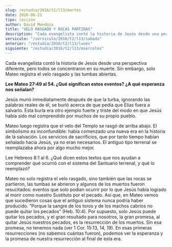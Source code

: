 ```yaml
---
slug: /estudia/2016/t2/l13/martes
date: 2016-06-21
tipo: leccion
author: David Mendoza
title: "VELO RASGADO Y ROCAS PARTIDAS"
description: "Cada evangelista contó la historia de Jesús desde una perspectiva diferente,  pero todos se concentraron en su muerte. Sin embargo, solo Mateo registra el  velo rasgado y las tumbas abiertas."
versiculo: "/versiculo/2016/t2/l13/sabado"
anterior: "/estudia/2016/t2/l13/lunes"
siguiente: "/estudia/2016/t2/l13/miercoles"
---
```


Cada evangelista contó la historia de Jesús desde una perspectiva diferente, pero todos se concentraron en su muerte. Sin embargo, solo Mateo registra el velo rasgado y las tumbas abiertas.

**Lee Mateo 27:49 al 54. ¿Qué significan estos eventos? ¿A qué esperanza nos señalan?**

Jesús murió inmediatamente después de que la turba, ignorando las palabras reales de él, se burló acerca de que pedía que Elías fuera a salvarlo. Esta burla era otro ejemplo fuerte y triste del modo en que Jesús había sido mal comprendido por muchos de su propio pueblo.

Mateo luego registra que el velo del Templo se rasgó de arriba abajo. El simbolismo es inconfundible: había comenzado una nueva era en la historia de la salvación. Los servicios de sacrificios, que por tanto tiempo habían señalado hacia Jesús, ya no eran necesarios. El antiguo tipo terrenal se reemplazaba ahora por algo mucho mejor.

Lee Hebreos 8:1 al 6. ¿Qué dicen estos textos que nos ayudan a comprender qué ocurrió con el sistema del Santuario terrenal, y qué lo reemplazó?

Mateo no solo registra el velo rasgado, sino también que las rocas se partieron, las tumbas se abrieron y algunos de los muertos fueron resucitados: eventos que solo podían ocurrir por lo que Jesús había logrado al morir como nuestro Sustituto por el pecado. Así que, en Mateo vemos que sucedieron cosas que el antiguo sistema nunca podría haber producido. “Porque la sangre de los toros y de los machos cabríos no puede quitar los pecados” (Heb. 10:4). Por supuesto, solo Jesús puede quitar los pecados, y el gran resultado para nosotros, la gran promesa, al quitar Jesús nuestros pecados, es la resurrección de los muertos. Sin esa promesa, no tenemos nada (ver 1 Cor. 15:13, 14, 19). En esas primeras resurrecciones (no sabemos cuántas fueron), podemos ver la esperanza y la promesa de nuestra resurrección al final de esta era.
